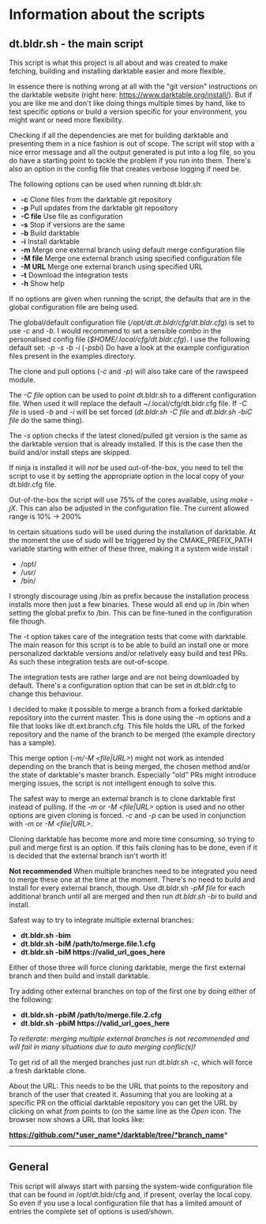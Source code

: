 
# Information about the scripts

## dt.bldr.sh - the main script

This script is what this project is all about and was created to make fetching,
building and installing darktable easier and more flexible.

In essence there is nothing wrong at all with the "git version" instructions on
the darktable website (right here: https://www.darktable.org/install/). But if
you are like me and don't like doing things multiple times by hand, like to test
specific options or build a version specific for your environment, you might
want or need more flexibility.

Checking if all the dependencies are met for building darktable and presenting
them in a nice fashion is out of scope. The script will stop with a nice error
message and all the output generated is put into a log file, so you do have a
starting point to tackle the problem if you run into them. There's also an
option in the config file that creates verbose logging if need be.

The following options can be used when running dt.bldr.sh:

*  **-c**      Clone files from the darktable git repository
*  **-p**      Pull updates from the darktable git repository
*  **-C file** Use file as configuration
*  **-s**      Stop if versions are the same
*  **-b**      Build darktable
*  **-i**      Install darktable
*  **-m**      Merge one external branch using default merge configuration file
*  **-M file** Merge one external branch using specified configuration file
*  **-M URL**  Merge one external branch using specified URL
*  **-t**      Download the integration tests
*  **-h**      Show help

If no options are given when running the script, the defaults that are in the
global configuration file are being used.

The global/default configuration file (*/opt/dt.dt.bldr/cfg/dt.bldr.cfg*) is set
to use *-c* and *-b*. I would recommend to set a sensible combo in the
personalised config file (*$HOME/.local/cfg/dt.bldr.cfg*). I use the following
default set: *-p -s -b -i* (*-psbi*) Do have a look at the example configuration
files present in the examples directory.

The clone and pull options (*-c* and *-p*) will also take care of the rawspeed
module.

The *-C file* option can be used to point dt.bldr.sh to a different
configuration file. When used it will replace the default
~/.local/cfg/dt.bldr.cfg file.
If *-C file* is used *-b* and *-i* will be set forced (*dt.bldr.sh -C file* and
*dt.bldr.sh -biC file* do the same thing).

The *-s* option checks if the latest cloned/pulled git version is the same as
the darktable version that is already installed. If this is the case then the
build and/or install steps are skipped.

If ninja is installed it will _not_ be used out-of-the-box, you need to tell the
script to use it by setting the appropriate option in the local copy of your
dt.bldr.cfg file.

Out-of-the-box the script will use 75% of the cores available, using *make -jX*.
This can also be adjusted in the configuration file. The current allowed range
is 10% -> 200%

In certain situations sudo will be used during the installation of darktable. At
the moment the use of sudo will be triggered by the CMAKE_PREFIX_PATH variable
starting with either of these three, making it a system wide install :

* /opt/
* /usr/
* /bin/

I strongly discourage using /bin as prefix because the installation process
installs more then just a few binaries. These would all end up in /bin when
setting the global prefix to /bin. This can be fine-tuned in the configuration
file though.

The -t option takes care of the integration tests that come with darktable. The
main reason for this script is to be able to build an install one or more
personalized darktable versions and/or relatively easy build and test PRs. As
such these integration tests are out-of-scope.

The integration tests are rather large and are not being downloaded by default.
There's a configuration option that can be set in dt.bldr.cfg to change this
behaviour. 

I decided to make it possible to merge a branch from a forked darktable
repository into the current master. This is done using the -m options and a file
that looks like dt.ext.branch.cfg. This file holds the URL of the forked
repository and the name of the branch to be merged (the example directory has a
sample).

This merge option (*-m/-M <file|URL>*) might not work as intended depending
on the branch that is being merged, the chosen method and/or the state of
darktable's master branch. Especially "old" PRs might introduce merging
issues, the script is not intelligent enough to solve this.

The safest way to merge an external branch is to clone darktable first instead
of pulling. If the *-m* or *-M <file|URL>* option is used and no other options
are given cloning is forced. *-c* and *-p* can be used in conjunction with *-m*
or *-M <file|URL>*.

Cloning darktable has become more and more time consuming, so trying to pull
and merge first is an option. If this fails cloning has to be done, even if it
is decided that the external branch isn't worth it!

**Not recommended** When multiple branches need to be integrated you need to
merge these one at the time at the moment. There's no need to build and
install for every external branch, though. Use dt.bldr.sh *-pM file* for each
additional branch until all are merged and then run *dt.bldr.sh -bi* to build
and install.

Safest way to try to integrate multiple external branches:

- **dt.bldr.sh -bim** 
- **dt.bldr.sh -biM /path/to/merge.file.1.cfg**
- **dt.bldr.sh -biM https://valid_url_goes_here**

Either of those three will force cloning darktable, merge the first external
branch and then build and install darktable.

Try adding other external branches on top of the first one by doing either of
the following:

- **dt.bldr.sh -pbiM /path/to/merge.file.2.cfg**
- **dt.bldr.sh -pbiM https://valid_url_goes_here**

*To reiterate: merging multiple external branches is not recommended and will
fail in many situations due to auto merging conflic(s)!*

To get rid of all the merged branches just run *dt.bldr.sh -c*, which will force
a fresh darktable clone.

About the URL: This needs to be the URL that points to the repository and branch of the user that created it.
Assuming that you are looking at a specific PR on the official darktable repository you can get the URL by clicking on what *from* points to (on the same line as the *Open* icon. The browser now shows a URL that looks like:

**https://github.com/*user_name*/darktable/tree/*branch_name***

---
## General

This script will always start with parsing the system-wide configuration file that
can be found in /opt/dt.bldr/cfg and, if present, overlay the local copy. So even if
you use a local configuration file that has a limited amount of entries the
complete set of options is used/shown.
